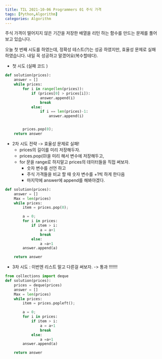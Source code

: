 ```yaml
---
title: TIL 2021-10-06 Programmers 01 주식 가격
tags: [Python,Algorithm]
categories: Algorithm
---
```

주식 가격이 떨어지지 않은 기간을 저장한 배열을 리턴 하는 함수를 만드는 문제를 풀어보고 있습니다. 

오늘 첫 번째 시도를 하였는데, 정확성 테스트(?)는 성공 하였지만, 효율성 문제로 실패하였습니다. 내일 꼭 성공하고 말겠어요(복수할테다).

- 첫 시도 (실패 코드 )
```python 
def solution(prices):
    answer = []
    while prices:
        for i in range(len(prices)):
            if (prices[0] > prices[i]):
                answer.append(i)
                break
            else:
                if i == len(prices)-1:
                    answer.append(i)


        prices.pop(0);
    return answer
```
- 2차 시도 전략 -> 효율성 문제로 실패! 
    - prices의 길이를 미리 저장해두자.
    - prices.pop(0)을 미리 해서 변수에 저장해두고, 
    - for 문을 range로 하지말고 prices의 데이터들을 직접 써보자. 
        - 숫자 변수를 선언 하고 
        - 주식 가격들을 비교 할 때 숫자 변수를 +1씩 하게 한다음 
        - 마지막에 answer에 append를 해봐야겠다. 

        
```python
def solution(prices):
    answer = []
    Max = len(prices)
    while prices:
        item = prices.pop(0);

        a = 0;
        for i in prices:
            if item > i:
                a = a+1
                break
            else:
                a =a+1
        answer.append(a)

    return answer
```

- 3차 시도 : 이번엔 리스트 말고 다른걸 써보자. -> 통과 !!!!!!!

``` python 
from collections import deque
def solution(prices):
    prices = deque(prices)
    answer = []
    Max = len(prices)
    while prices:
        item = prices.popleft();

        a = 0;
        for i in prices:
            if item > i:
                a = a+1
                break
            else:
                a =a+1
        answer.append(a)

    return answer
```